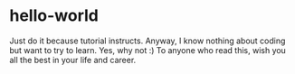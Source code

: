 # hello-world
Just do it because tutorial instructs. Anyway, I know nothing about coding but  want to try to learn. Yes, why not :) To anyone who read this, wish you all the best in your life and career.
